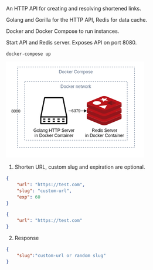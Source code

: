 An HTTP API for creating and resolving shortened links.

Golang and Gorilla for the HTTP API, Redis for data cache.

Docker and Docker Compose to run instances.

Start API and Redis server. Exposes API on port 8080.
```
docker-compose up
```

![diagram](./images/diagram.png)


1. Shorten URL, custom slug and expiration are optional.
```json
{
    "url": "https://test.com",
    "slug": "custom-url",
    "exp": 60
}
```
```json
{
    "url": "https://test.com"
}
```

2. Response
```json
{
    "slug":"custom-url or random slug"
}
```